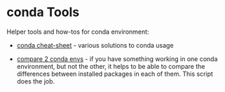 # conda Tools

Helper tools and how-tos for conda environment:

- [conda cheat-sheet](./conda.txt) - various solutions to conda usage

- [compare 2 conda envs](./conda-env-compare.md) - if you have something working in one conda environment, but not the other, it helps to be able to compare the differences between installed packages in each of them. This script does the job.
